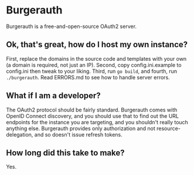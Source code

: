 # Burgerauth

Burgerauth is a free-and-open-source OAuth2 server.

## Ok, that's great, how do I host my own instance?

First, replace the domains in the source code and templates with your own (a domain is required, not just an IP). Second, copy config.ini.example to config.ini then tweak to your liking. Third, run `go build`, and fourth, run `./burgerauth`. Read ERRORS.md to see how to handle server errors.

## What if I am a developer?

The OAuth2 protocol should be fairly standard. Burgerauth comes with OpenID Connect discovery, and you should use that to find out the URL endpoints for the instance you are targeting, and you shouldn't really touch anything else. Burgerauth provides only authorization and not resource-delegation, and so doesn't issue refresh tokens.

## How long did this take to make?

Yes.
